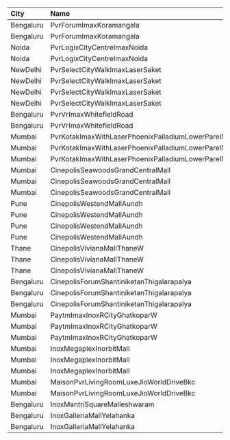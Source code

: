| City      | Name                                                  | Language |  Time | Type            | Price | Capacity | Booked |
| :-------- | :---------------------------------------------------- | :------- | ----: | :-------------- | ----: | -------: | -----: |
| Bengaluru | PvrForumImaxKoramangala                               | English  | 11:55 | Classic         |  150₹ |      227 |     11 |
| Bengaluru | PvrForumImaxKoramangala                               | English  | 11:55 | Prime           |  180₹ |      120 |      2 |
| Noida     | PvrLogixCityCentreImaxNoida                           | English  | 12:00 | 3DPrime         |  390₹ |      157 |      0 |
| Noida     | PvrLogixCityCentreImaxNoida                           | English  | 12:00 | 3DRecliner      |  730₹ |       10 |      0 |
| NewDelhi  | PvrSelectCityWalkImaxLaserSaket                       | English  | 13:05 | 3DLoungerNormal |  350₹ |        5 |      0 |
| NewDelhi  | PvrSelectCityWalkImaxLaserSaket                       | English  | 13:05 | 3DClassic       |  300₹ |       65 |      2 |
| NewDelhi  | PvrSelectCityWalkImaxLaserSaket                       | English  | 13:05 | 3DPrime         |  350₹ |       70 |      8 |
| NewDelhi  | PvrSelectCityWalkImaxLaserSaket                       | English  | 13:05 | 3DRecliner      |  550₹ |        9 |      2 |
| Bengaluru | PvrVrImaxWhitefieldRoad                               | English  | 14:30 | Classic         |  140₹ |      184 |      1 |
| Bengaluru | PvrVrImaxWhitefieldRoad                               | English  | 14:30 | Prime           |  170₹ |       85 |      4 |
| Mumbai    | PvrKotakImaxWithLaserPhoenixPalladiumLowerParelMumbai | English  | 14:45 | 3DClassic       |  290₹ |       29 |      1 |
| Mumbai    | PvrKotakImaxWithLaserPhoenixPalladiumLowerParelMumbai | English  | 14:45 | 3DPrime         |  340₹ |      164 |      0 |
| Mumbai    | PvrKotakImaxWithLaserPhoenixPalladiumLowerParelMumbai | English  | 14:45 | 3DRecliner      |  470₹ |        8 |      0 |
| Mumbai    | CinepolisSeawoodsGrandCentralMall                     | English  | 15:10 | Normal          |  200₹ |       27 |      0 |
| Mumbai    | CinepolisSeawoodsGrandCentralMall                     | English  | 15:10 | Executive       |  200₹ |       51 |      0 |
| Mumbai    | CinepolisSeawoodsGrandCentralMall                     | English  | 15:10 | Premium         |  230₹ |       36 |      0 |
| Pune      | CinepolisWestendMallAundh                             | English  | 15:25 | Normal          |  210₹ |       20 |      0 |
| Pune      | CinepolisWestendMallAundh                             | English  | 15:25 | Executive       |  230₹ |       86 |      4 |
| Pune      | CinepolisWestendMallAundh                             | English  | 15:25 | Premium         |  250₹ |       25 |      3 |
| Pune      | CinepolisWestendMallAundh                             | English  | 15:25 | Vip             |  350₹ |        7 |      2 |
| Thane     | CinepolisVivianaMallThaneW                            | English  | 15:30 | Normal          |  210₹ |       39 |     20 |
| Thane     | CinepolisVivianaMallThaneW                            | English  | 15:30 | Executive       |  210₹ |      224 |    113 |
| Thane     | CinepolisVivianaMallThaneW                            | English  | 15:30 | Premium         |  240₹ |       57 |     28 |
| Bengaluru | CinepolisForumShantiniketanThigalarapalya             | English  | 15:35 | Premium         |  180₹ |       77 |      5 |
| Bengaluru | CinepolisForumShantiniketanThigalarapalya             | English  | 15:35 | Executive       |  180₹ |      126 |      3 |
| Bengaluru | CinepolisForumShantiniketanThigalarapalya             | English  | 15:35 | Normal          |  180₹ |       41 |      0 |
| Mumbai    | PaytmImaxInoxRCityGhatkoparW                          | English  | 18:15 | Club            |  260₹ |       81 |      0 |
| Mumbai    | PaytmImaxInoxRCityGhatkoparW                          | English  | 18:15 | Executive       |  240₹ |        4 |      0 |
| Mumbai    | PaytmImaxInoxRCityGhatkoparW                          | English  | 18:15 | Royal           |  270₹ |       48 |      0 |
| Mumbai    | InoxMegaplexInorbitMall                               | English  | 18:15 | Executive       |  250₹ |       27 |      0 |
| Mumbai    | InoxMegaplexInorbitMall                               | English  | 18:15 | Premiere        |  250₹ |       70 |      0 |
| Mumbai    | InoxMegaplexInorbitMall                               | English  | 18:15 | Silver          |  250₹ |       44 |      0 |
| Mumbai    | MaisonPvrLivingRoomLuxeJioWorldDriveBkc               | English  | 18:30 | 3DLuxe          |  750₹ |       32 |     16 |
| Mumbai    | MaisonPvrLivingRoomLuxeJioWorldDriveBkc               | English  | 18:30 | 3DLuxeSuperior  |  750₹ |       12 |      6 |
| Bengaluru | InoxMantriSquareMalleshwaram                          | English  | 21:20 | Club            |  350₹ |      177 |      0 |
| Bengaluru | InoxGalleriaMallYelahanka                             | English  | 21:20 | Club            |  370₹ |       55 |      0 |
| Bengaluru | InoxGalleriaMallYelahanka                             | English  | 21:20 | Executive       |  350₹ |      223 |      0 |